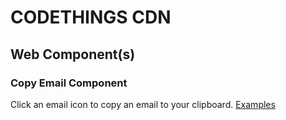 # CODETHINGS CDN

## Web Component(s)

### Copy Email Component 
Click an email icon to copy an email to your clipboard.
[Examples](https://cdn.codethings.net/webcomponents/copy-email-component/example.html)
